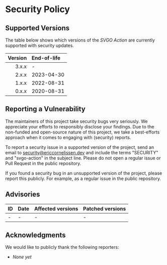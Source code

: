 # Security Policy

## Supported Versions

The table below shows which versions of the _SVGO Action_ are currently
supported with security updates.

| Version | End-of-life |
| ------: | :---------- |
|   3.x.x | -           |
|   2.x.x | 2023-04-30  |
|   1.x.x | 2022-08-31  |
|   0.x.x | 2020-08-31  |

## Reporting a Vulnerability

The maintainers of this project take security bugs very seriously. We appreciate
your efforts to responsibly disclose your findings. Due to the non-funded and
open-source nature of this project, we take a best-efforts approach when it
comes to engaging with (security) reports.

To report a security issue in a supported version of the project, send an email
to [security@ericcornelissen.dev] and include the terms "SECURITY" and
"svgo-action" in the subject line. Please do not open a regular issue or Pull
Request in the public repository.

If you found a security bug in an unsupported version of the project, please
report this publicly. For example, as a regular issue in the public repository.

## Advisories

| ID               | Date       | Affected versions | Patched versions |
| :--------------- | :--------- | :---------------- | :--------------- |
| -                | -          | -                 | -                |

## Acknowledgments

We would like to publicly thank the following reporters:

- _None yet_

[security@ericcornelissen.dev]: mailto:security@ericcornelissen.dev?subject=SECURITY%20%28svgo-action%29
